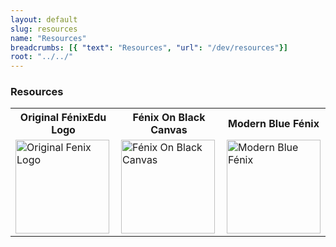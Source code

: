 ```yaml
---
layout: default
slug: resources
name: "Resources"
breadcrumbs: [{ "text": "Resources", "url": "/dev/resources"}]
root: "../../"
---
```


### Resources

<table>
    <tr>
        <th>Original FénixEdu Logo</th>
        <th>Fénix On Black Canvas</th>
        <th>Modern Blue Fénix</th>
    </tr>
    <tr>
        <td><img title="Original Fenix Logo" alt="Original Fenix Logo" src="{{page.root}}images/logo-fenix.gif" width="150" height="150"></td>
        <td><img title="Fénix On Black Canvas" alt="Fénix On Black Canvas" src="{{page.root}}images/fenix_onblack.gif" width="150" height="150"></td>
        <td><img title="Modern Blue Fénix" alt="Modern Blue Fénix" src="{{page.root}}images/blue_fenix.png" width="150" height="150"></td>
    </tr>
</table>
